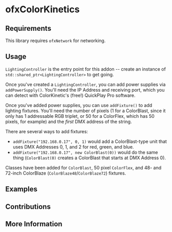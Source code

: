 # ofxColorKinetics

## Requirements
This library requires `ofxNetwork` for networking.

## Usage
`LightingController` is the entry point for this addon -- create an instance of `std::shared_ptr<LightingController>` to get going.

Once you've created a `LightingController`, you can add power supplies via `addPowerSupply()`.  You'll need the IP Address and receiving port, which you can detect with ColorKinetic's (free!) QuickPlay Pro software.

Once you've added power supplies, you can use `addFixture()` to add lighting fixtures.  You'll need the number of pixels (1 for a ColorBlast, since it only has 1 addressable RGB triplet, or 50 for a ColorFlex, which has 50 pixels, for example) and the *first* DMX address of the string.

There are several ways to add fixtures:

* `addFixture("192.168.0.17", 0, 1)` would add a ColorBlast-type unit that uses DMX Addresses 0, 1, and 2 for red, green, and blue.
* `addFixture("192.168.0.17", new ColorBlast(0))` would do the same thing (`ColorBlast(0)` creates a ColorBlast that starts at DMX Address 0).

Classes have been added for `ColorBlast`, 50 pixel `ColorFlex`, and 48- and 72-inch ColorBlaze (`ColorBlaze48`/`ColorBlaze72`) fixtures.

## Examples

## Contributions

## More Information

